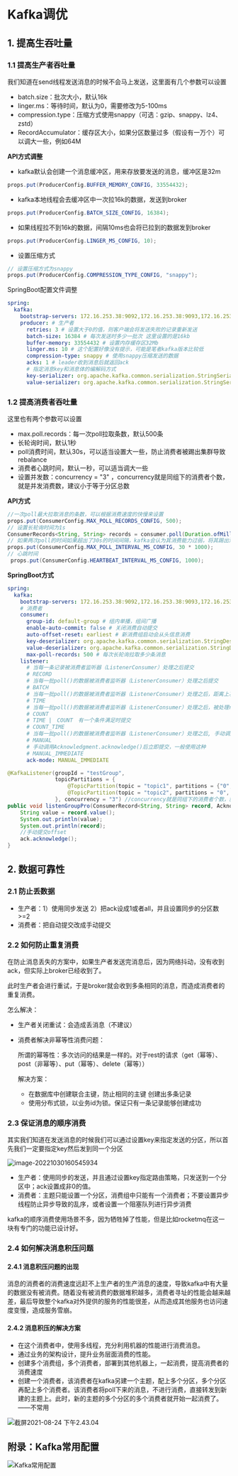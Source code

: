 # Kafka调优

## 1. 提高生吞吐量

### 1.1 提高生产者吞吐量

我们知道在send线程发送消息的时候不会马上发送，这里面有几个参数可以设置

- batch.size：批次大小，默认16k
- linger.ms：等待时间，默认为0，需要修改为5-100ms
- compression.type：压缩方式使用snappy（可选：gzip、snappy、lz4、zstd）
- RecordAccumulator：缓存区大小，如果分区数量过多（假设有一万个）可以调大一些，例如64M

**API方式调整**

- kafka默认会创建一个消息缓冲区，用来存放要发送的消息，缓冲区是32m

```java
props.put(ProducerConfig.BUFFER_MEMORY_CONFIG, 33554432);
```

- kafka本地线程会去缓冲区中一次拉16k的数据，发送到broker

```java
props.put(ProducerConfig.BATCH_SIZE_CONFIG, 16384);
```

- 如果线程拉不到16k的数据，间隔10ms也会将已拉到的数据发到broker

```java
props.put(ProducerConfig.LINGER_MS_CONFIG, 10);
```

- 设置压缩方式

```java
// 设置压缩方式为snappy
props.put(ProducerConfig.COMPRESSION_TYPE_CONFIG, "snappy");
```

SpringBoot配置文件调整

```yaml
spring:
  kafka:
    bootstrap-servers: 172.16.253.38:9092,172.16.253.38:9093,172.16.253.38:9094
    producer: # 生产者
      retries: 3 # 设置大于0的值，则客户端会将发送失败的记录重新发送
      batch-size: 16384 # 每次发送时多少一批次 这里设置的是16kb
      buffer-memory: 33554432 # 设置内存缓存区32Mb
      linger.ms: 10 # 这个配置好像没有提示，可能是笔者kafka版本比较低
      compression-type: snappy # 使用snappy压缩发送的数据
      acks: 1 # leader收到消息后就返回ack
      # 指定消息key和消息体的编解码方式
      key-serializer: org.apache.kafka.common.serialization.StringSerializer
      value-serializer: org.apache.kafka.common.serialization.StringSerializer
```

### 1.2 提高消费者吞吐量

这里也有两个参数可以设置

- max.poll.records：每一次poll拉取条数，默认500条
- 长轮询时间，默认1秒
- poll消费时间，默认30s，可以适当设置大一些，防止消费者被踢出集群导致rebalance
- 消费者心跳时间，默认一秒，可以适当调大一些
- 设置并发数：concurrency = "3" ，concurrency就是同组下的消费者个数，就是并发消费数，建议小于等于分区总数

**API方式**

```java
//一次poll最大拉取消息的条数，可以根据消费速度的快慢来设置
props.put(ConsumerConfig.MAX_POLL_RECORDS_CONFIG, 500);
// 设置长轮询时间为1s
ConsumerRecords<String, String> records = consumer.poll(Duration.ofMillis(1000));
// 如果两次poll的时间如果超出了30s的时间间隔，kafka会认为其消费能力过弱，将其踢出消费组。将分区分配给其他消费者。即rebalance
props.put(ConsumerConfig.MAX_POLL_INTERVAL_MS_CONFIG, 30 * 1000);
// 心跳时间
 props.put(ConsumerConfig.HEARTBEAT_INTERVAL_MS_CONFIG, 1000);
```

**SpringBoot方式**

```yaml
spring:
  kafka:
    bootstrap-servers: 172.16.253.38:9092,172.16.253.38:9093,172.16.253.38:9094
    # 消费者
    consumer:
      group-id: default-group # 组内单播，组间广播
      enable-auto-commit: false # 关闭消费自动提交
      auto-offset-reset: earliest # 新消费组启动会从头信息消费
      key-deserializer: org.apache.kafka.common.serialization.StringDeserializer
      value-deserializer: org.apache.kafka.common.serialization.StringDeserializer
      max-poll-records: 500 # 每次长轮询拉取多少条消息
    listener:
      # 当每一条记录被消费者监听器（ListenerConsumer）处理之后提交
      # RECORD
      # 当每一批poll()的数据被消费者监听器（ListenerConsumer）处理之后提交
      # BATCH
      # 当每一批poll()的数据被消费者监听器（ListenerConsumer）处理之后，距离上次提交时间大于TIME时提交
      # TIME
      # 当每一批poll()的数据被消费者监听器（ListenerConsumer）处理之后，被处理record数量大于等于COUNT时提交
      # COUNT
      # TIME |　COUNT　有一个条件满足时提交
      # COUNT_TIME
      # 当每一批poll()的数据被消费者监听器（ListenerConsumer）处理之后, 手动调用Acknowledgment.acknowledge()后提交
      # MANUAL
      # 手动调用Acknowledgment.acknowledge()后立即提交，一般使用这种
      # MANUAL_IMMEDIATE
      ack-mode: MANUAL_IMMEDIATE
```

```java
@KafkaListener(groupId = "testGroup",
               topicPartitions = {
                   @TopicPartition(topic = "topic1", partitions = {"0", "1"}),
                   @TopicPartition(topic = "topic2", partitions = "0", partitionOffsets = @PartitionOffset(partition = "1", initialOffset = "100"))
               }, concurrency = "3") //concurrency就是同组下的消费者个数，就是并发消费数，建议小于等于分区总数
public void listenGroupPro(ConsumerRecord<String, String> record, Acknowledgment ack) {
    String value = record.value();
    System.out.println(value);
    System.out.println(record);
    //手动提交offset
    ack.acknowledge();
}
```



## 2. 数据可靠性

### 2.1 防止丢数据

- 生产者：1）使用同步发送 2）把ack设成1或者all，并且设置同步的分区数>=2
- 消费者：把自动提交改成手动提交

### 2.2 如何防止重复消费

在防止消息丢失的方案中，如果生产者发送完消息后，因为网络抖动，没有收到ack，但实际上broker已经收到了。

此时生产者会进行重试，于是broker就会收到多条相同的消息，而造成消费者的重复消费。

怎么解决：

- 生产者关闭重试：会造成丢消息（不建议）

- 消费者解决非幂等性消费问题：

  所谓的幂等性：多次访问的结果是一样的。对于rest的请求（get（幂等）、post（非幂等）、put（幂等）、delete（幂等））

  解决方案：

  - 在数据库中创建联合主键，防止相同的主键 创建出多条记录
  - 使用分布式锁，以业务id为锁。保证只有一条记录能够创建成功

### 2.3 保证消息的顺序消费

其实我们知道在发送消息的时候我们可以通过设置key来指定发送的分区，所以首先我们一定要指定key然后发到同一个分区

![image-20221030160545934](https://cdn.fengxianhub.top/resources-master/202210301605482.png)

- 生产者：使用同步的发送，并且通过设置key指定路由策略，只发送到一个分区中；ack设置成非0的值。
- 消费者：主题只能设置一个分区，消费组中只能有一个消费者；不要设置异步线程防止异步导致的乱序，或者设置一个阻塞队列进行异步消费

kafka的顺序消费使用场景不多，因为牺牲掉了性能，但是比如rocketmq在这一块有专门的功能已设计好。

### 2.4 如何解决消息积压问题

#### 2.4.1 消息积压问题的出现

消息的消费者的消费速度远赶不上生产者的生产消息的速度，导致kafka中有大量的数据没有被消费。随着没有被消费的数据堆积越多，消费者寻址的性能会越来越差，最后导致整个kafka对外提供的服务的性能很差，从而造成其他服务也访问速度变慢，造成服务雪崩。

#### 2.4.2 消息积压的解决方案

- 在这个消费者中，使用多线程，充分利用机器的性能进行消费消息。
- 通过业务的架构设计，提升业务层面消费的性能。
- 创建多个消费组，多个消费者，部署到其他机器上，一起消费，提高消费者的消费速度
- 创建一个消费者，该消费者在kafka另建一个主题，配上多个分区，多个分区再配上多个消费者。该消费者将poll下来的消息，不进行消费，直接转发到新建的主题上。此时，新的主题的多个分区的多个消费者就开始一起消费了。——不常用

![截屏2021-08-24 下午2.43.04](https://cdn.fengxianhub.top/resources-master/202210260102530.png)









## 附录：Kafka常用配置

![Kafka常用配置](https://cdn.fengxianhub.top/resources-master/202210301651683.png)